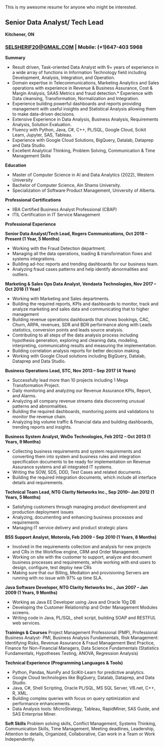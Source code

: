 This is my awesome resume for anyone who might be interested.


## Senior Data Analyst/ Tech Lead
**Kitchener, ON**
### SELSHERIF20@GMAIL.COM   | Mobile: (+1)647-403 5968


**Summary**
* Result driven, Task-oriented Data Analyst with 9+ years of experience in a wide array of functions in Information Technology field including Development, Analysis, Integration, and Operation.
* Domain expertise in Telecommunications, Marketing Analytics and Sales operations with experience in Revenue & Business Assurance, Cost & Margin Analysis, SAAS Metrics and fraud detection.* 	Experience with Data cleansing, Transformation, Normalization and Integration.
* Experience building powerful dashboards and reports providing management with useful insights and Statistical Analysis allowing them to make data-driven decisions.
* Extensive Experience in Data Analysis, Business Analysis, Requirements Analysis, Solution Evaluation.
* Fluency with Python, Java, C#, C++, PL/SQL, Google Cloud, Scikit Learn, Jupyter, SAS, Tableau.
* Experience with Google Cloud Solutions, BigQuery, Datalab, Dataprep and Data Studio.
* Excellent Analytical Thinking, Problem Solving, Communication & Time Management Skills

**Education**
* Master of Computer Science in AI and Data Analytics (2022), Western University
* Bachelor of Computer Science, Ain Shams University.
* Specialization of Software Product Management, University of Alberta.

**Professional Certifications**
* IIBA Certified Business Analyst Professional (CBAP)
* ITIL Certification in IT Service Management 

**Professional Experience**

**Senior Data Analyst/Tech Lead, Rogers Communications, Oct 2018 – Present (1 Year, 5 Months)**
* Working with the Fraud Detection department.
* Managing all the data operations, loading & transformation flows and systems integrations.
* Building ad-hoc reports and trending dashboards for our business team. 
* Analyzing fraud cases patterns and help identify abnormalities and outliers.

**Marketing & Sales Ops Data Analyst, Vendasta Technologies, Nov 2017 – Oct 2018 (1 Year)**
* Working with Marketing and Sales departments.
* Building the required reports, KPIs and dashboards to monitor, track and analyze marketing and sales data and communicating that to higher management 
* Building revenue operations dashboards that shows bookings, CAC, Churn, ARPA, revenues, SDR and BDR performance along with Leads statistics, conversion points and leads source analysis.
* Contributing to all steps of the data analysis process including hypothesis generation, exploring and cleaning data, modeling, interpreting, communicating results and measuring the implementation. 
* Building correlation analysis reports for better decision making.
* Working with Google Cloud solutions including BigQuery, Datalab, Dataprep and Data Studio.

**Business Operations Lead, STC, Nov 2013 – Sep 2017 (4 Years)**
* Successfully lead more than 10 projects including 1 Mega Transformation Project.
* Daily monitoring and analyzing our Revenue Assurance KPIs, Report, and Alarms.
* Analyzing all company revenue streams data discovering unusual patterns and abnormalities. 
* Building the required dashboards, monitoring points and validations to monitor the revenue chain.
* Analyzing big volume traffic & financial data and building dashboards, trending reports and insights.
  
**Business System Analyst, WeDo Technologies, Feb 2012 – Oct 2013 (1 Years, 9 Months)**
* Collecting business requirements and system requirements and converting them into system and business rules and integration specification documents to be ready for implementation on Revenue Assurance systems and all integrated IT systems.
* Writing the SOW, SDS, DDD, Test Cases and related documents.
* Building the required integration documents, which include all interface details and requirements.

**Technical Team Lead, NTG Clarity Networks Inc., Sep 2010– Jan 2012 (1 Years, 5 Months)**
* Satisfying customers through managing product development and production deployment issues
* Analyzing, documenting and enhancing business processes and requirements 
* Managing IT service delivery and product strategic plans

**BSS Support Analyst, Motorola, Feb 2009 – Sep 2010 (1 Years, 8 Months)**
* Involved in the requirements collection and analysis for new projects and CRs in the Workflow engine, CRM and Order Management. 
* Working on site with the customer to support, analyze and document business processes and requirements, while working with end users to design, configure, test deploy new CRs
* Making sure that our Billing, Mediation and provisioning Servers are running with no issue with 97% up time SLA.

**Java Software Developer, NTG Clarity Networks Inc., Jun 2007 – Jan 2009 (1 Years, 9 Months)**
* Working as Java EE Developer using Java and Oracle 10g DB 
* Developing the Customer Relationship and Order Management Modules screens.
* Writing code in Java, PL/SQL, shell script, building SOAP and RESTFUL web services. 

**Trainings & Courses**
Project Management Professional (PMP), Professional Business Analyst- PMI, Business Analysis Fundamentals, Risk Management: Identifying Risks, Revenue Assurance & Fraud Management Best Practice, Finance for Non-Financial Managers, Data Science Fundamentals (Statistics Fundamentals, Hypotheses Testing, ANOVA, Regression Analysis)

**Technical Experience (Programming Languages & Tools)**
* Python, Pandas, NumPy and SciKit-Learn for predictive analytics.
* Google Cloud technologies like BigQuery, Datalab, Dataprep, and Data Studio.
* Java, C#, Shell Scripting, Oracle PL/SQL, MS SQL Server, VB.net, C++, R, XML.
* Building complex queries with focus on query optimization and performance enhancements.
* Data Analysis tools: MicroStrategy, Tableau, RapidMiner, SAS Guide, and SAS Enterprise Miner.

**Soft Skills**
Problem solving skills, Conflict Management, Systems Thinking, Communication Skills, Time Management, Meeting deadlines, Leadership, Attention to details, Organized, Collaborative, Can work in a Team or Work Independently.


